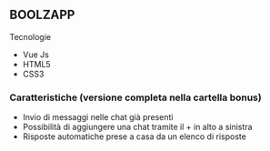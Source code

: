 ## BOOLZAPP
Tecnologie
- Vue Js
- HTML5
- CSS3

### Caratteristiche (versione completa nella cartella bonus)
- Invio di messaggi nelle chat già presenti
- Possibilità di aggiungere una chat tramite il + in alto a sinistra
- Risposte automatiche prese a casa da un elenco di risposte
